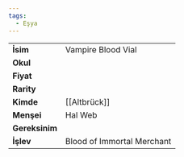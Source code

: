 ```yaml
---
tags:
  - Eşya
---  
```

  
  
  
|  |  |  
|---|---|  
| **İsim** | Vampire Blood Vial|  
| **Okul** | |  
| **Fiyat** | |  
| **Rarity** | |  
| **Kimde** | [[Altbrück]]|  
| **Menşei** | Hal Web|  
| **Gereksinim** | |  
| **İşlev** | Blood of Immortal Merchant|  
  
  
